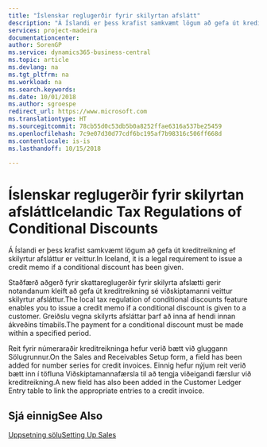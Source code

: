```yaml
---
title: "Íslenskar reglugerðir fyrir skilyrtan afslátt"
description: "Á Íslandi er þess krafist samkvæmt lögum að gefa út kreditreikning ef skilyrtur afsláttur er veittur."
services: project-madeira
documentationcenter: 
author: SorenGP
ms.service: dynamics365-business-central
ms.topic: article
ms.devlang: na
ms.tgt_pltfrm: na
ms.workload: na
ms.search.keywords: 
ms.date: 10/01/2018
ms.author: sgroespe
redirect_url: https://www.microsoft.com
ms.translationtype: HT
ms.sourcegitcommit: 78cb55d0c53db5b0a8252ffae6316a537be25459
ms.openlocfilehash: 7c9e07d30d77cdf6bc195af7b98316c506ff668d
ms.contentlocale: is-is
ms.lasthandoff: 10/15/2018

---
```


<!-- This topic is retired and redirects -->

# <a name="icelandic-tax-regulations-of-conditional-discounts"></a><span data-ttu-id="3e22a-103">Íslenskar reglugerðir fyrir skilyrtan afslátt</span><span class="sxs-lookup"><span data-stu-id="3e22a-103">Icelandic Tax Regulations of Conditional Discounts</span></span>
<span data-ttu-id="3e22a-104">Á Íslandi er þess krafist samkvæmt lögum að gefa út kreditreikning ef skilyrtur afsláttur er veittur.</span><span class="sxs-lookup"><span data-stu-id="3e22a-104">In Iceland, it is a legal requirement to issue a credit memo if a conditional discount has been given.</span></span>  

<span data-ttu-id="3e22a-105">Staðfærð aðgerð fyrir skattareglugerðir fyrir skilyrta afslætti gerir notandanum kleift að gefa út kreditreikning sé viðskiptamanni veittur skilyrtur afsláttur.</span><span class="sxs-lookup"><span data-stu-id="3e22a-105">The local tax regulation of conditional discounts feature enables you to issue a credit memo if a conditional discount is given to a customer.</span></span> <span data-ttu-id="3e22a-106">Greiðslu vegna skilyrts afsláttar þarf að inna af hendi innan ákveðins tímabils.</span><span class="sxs-lookup"><span data-stu-id="3e22a-106">The payment for a conditional discount must be made within a specified period.</span></span>  

<span data-ttu-id="3e22a-107">Reit fyrir númeraraðir kreditreikninga hefur verið bætt við gluggann Sölugrunnur.</span><span class="sxs-lookup"><span data-stu-id="3e22a-107">On the Sales and Receivables Setup form, a field has been added for number series for credit invoices.</span></span> <span data-ttu-id="3e22a-108">Einnig hefur nýjum reit verið bætt inn í töfluna Viðskiptamannafærsla til að tengja viðeigandi færslur við kreditreikning.</span><span class="sxs-lookup"><span data-stu-id="3e22a-108">A new field has also been added in the Customer Ledger Entry table to link the appropriate entries to a credit invoice.</span></span>  

## <a name="see-also"></a><span data-ttu-id="3e22a-109">Sjá einnig</span><span class="sxs-lookup"><span data-stu-id="3e22a-109">See Also</span></span>  
[<span data-ttu-id="3e22a-110">Uppsetning sölu</span><span class="sxs-lookup"><span data-stu-id="3e22a-110">Setting Up Sales</span></span>](../../sales-setup-sales.md)

